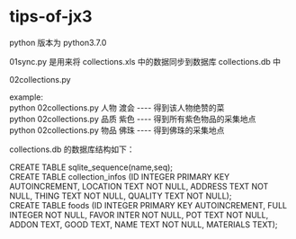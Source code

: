 # tips-of-jx3 





python 版本为 python3.7.0    

01sync.py 是用来将 collections.xls 中的数据同步到数据库 collections.db 中    



02collections.py  

example:  
​        python 02collections.py 人物 渡会 ---- 得到该人物绝赞的菜  
​        python 02collections.py 品质 紫色 ---- 得到所有紫色物品的采集地点  
​        python 02collections.py 物品 佛珠 ---- 得到佛珠的采集地点  

collections.db 的数据库结构如下：   

CREATE TABLE sqlite_sequence(name,seq);  
CREATE TABLE collection_infos (ID INTEGER PRIMARY KEY AUTOINCREMENT, LOCATION TEXT NOT NULL, ADDRESS TEXT NOT NULL, THING TEXT NOT NULL, QUALITY TEXT NOT NULL);  
CREATE TABLE foods (ID INTEGER PRIMARY KEY AUTOINCREMENT, FULL INTEGER NOT NULL, FAVOR INTER NOT NULL, POT TEXT NOT NULL, ADDON TEXT, GOOD TEXT, NAME TEXT NOT NULL, MATERIALS TEXT);  



